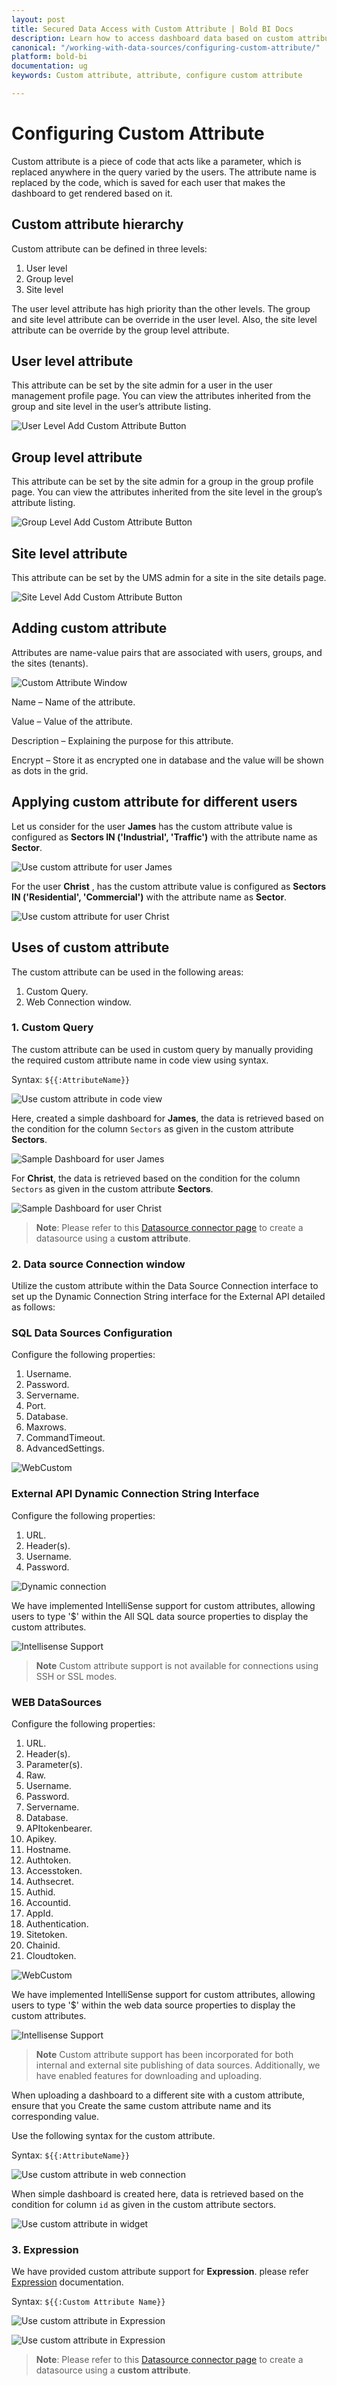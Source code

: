 ```yaml
---
layout: post
title: Secured Data Access with Custom Attribute | Bold BI Docs
description: Learn how to access dashboard data based on custom attributes applied at user, group or site level in Bold BI Embedded.
canonical: "/working-with-data-sources/configuring-custom-attribute/"
platform: bold-bi
documentation: ug
keywords: Custom attribute, attribute, configure custom attribute

---
```


# Configuring Custom Attribute

Custom attribute is a piece of code that acts like a parameter, which is replaced anywhere in the query varied by the users. The attribute name is replaced by the code, which is saved for each user that makes the dashboard to get rendered based on it.

## Custom attribute hierarchy

Custom attribute can be defined in three levels:

1.	User level
2.	Group level
3.	Site level

The user level attribute has high priority than the other levels. The group and site level attribute can be override in the user level. Also, the site level attribute can be override by the group level attribute.

## User level attribute

This attribute can be set by the site admin for a user in the user management profile page. You can view the attributes inherited from the group and site level in the user’s attribute listing.

![User Level Add Custom Attribute Button](/static/assets/working-with-datasource/custom-attribute/images/custom-attribute-add-button-user-level.png)

## Group level attribute

This attribute can be set by the site admin for a group in the group profile page. You can view the attributes inherited from the site level in the group’s attribute listing.

![Group Level Add Custom Attribute Button](/static/assets/working-with-datasource/custom-attribute/images/custom-attribute-add-button-group-level.png)

## Site level attribute

This attribute can be set by the UMS admin for a site in the site details page.

![Site Level Add Custom Attribute Button](/static/assets/working-with-datasource/custom-attribute/images/custom-attribute-add-button-tenant-level.png)

## Adding custom attribute

Attributes are name-value pairs that are associated with users, groups, and the sites (tenants).

![Custom Attribute Window](/static/assets/working-with-datasource/custom-attribute/images/add-custom-attribute.png#width=65%)

Name – Name of the attribute.

Value – Value of the attribute.

Description – Explaining the purpose for this attribute.

Encrypt – Store it as encrypted one in database and the value will be shown as dots in the grid.


## Applying custom attribute for different users

Let us consider for the user **James** has the custom attribute value is configured as **Sectors IN ('Industrial', 'Traffic')** with the attribute name as **Sector**.

![Use custom attribute for user James](/static/assets/working-with-datasource/custom-attribute/images/custom-attribute-user-James.png#width=50%)

For the user **Christ** , has the custom attribute value is configured as **Sectors IN ('Residential', 'Commercial')** with the attribute name as **Sector**.

![Use custom attribute for user Christ](/static/assets/working-with-datasource/custom-attribute/images/custom-attribute-user-Christ.png#width=50%)

## Uses of custom attribute
The custom attribute can be used in the following areas:

1. Custom Query.
2. Web Connection window.

### 1. Custom Query
The custom attribute can be used in custom query by manually providing the required custom attribute name in code view using syntax.

Syntax: `${{:AttributeName}}`

![Use custom attribute in code view](/static/assets/working-with-datasource/custom-attribute/images/custom-attribute-in-code-view.png)


Here, created a simple dashboard for **James**, the data is retrieved based on the condition for the column `Sectors` as given in the custom attribute **Sectors**.

![Sample Dashboard for user James](/static/assets/working-with-datasource/custom-attribute/images/custom-attribute-sample-dashboard-James.png)


For **Christ**, the data is retrieved based on the condition for the column `Sectors` as given in the custom attribute **Sectors**.

![Sample Dashboard for user Christ](/static/assets/working-with-datasource/custom-attribute/images/custom-attribute-sample-dashboard-Christ.png)

>**Note**: Please refer to this [Datasource connector page](/working-with-data-sources/data-connectors/) to create a datasource using a **custom attribute**.

### 2. Data source Connection window

Utilize the custom attribute within the Data Source Connection interface to set up the Dynamic Connection String interface for the External API detailed as follows:

### SQL Data Sources Configuration
Configure the following properties:

1. Username.
2. Password.
3. Servername.
4. Port.
5. Database.
6. Maxrows.
7. CommandTimeout.
8. AdvancedSettings.

![WebCustom](/static/assets/working-with-datasource/custom-attribute/images/sqlCustom.png)

### External API Dynamic Connection String Interface
Configure the following properties:

1. URL.
2. Header(s).
3. Username.
4. Password.

![Dynamic connection](/static/assets/working-with-datasource/custom-attribute/images/dynamicconnection.png)

We have implemented IntelliSense support for custom attributes, allowing users to type '$' within the
All SQL data source properties to display the custom attributes.

![Intellisense Support](/static/assets/working-with-datasource/custom-attribute/images/intellisense.png)

>**Note**
Custom attribute support is not available for connections using SSH or SSL modes.

### WEB DataSources
Configure the following properties:

1. URL.
2. Header(s).
3. Parameter(s).
4. Raw.
5. Username.
6. Password.
7. Servername.
8. Database.
9. APItokenbearer.
10. Apikey.
11. Hostname.
12. Authtoken.
13. Accesstoken.
14. Authsecret.
15. Authid.
16. Accountid.
17. AppId.
18. Authentication.
19. Sitetoken.
20. Chainid.
21. Cloudtoken.

![WebCustom](/static/assets/working-with-datasource/custom-attribute/images/webdsCustom.png#max-width=52%)

We have implemented IntelliSense support for custom attributes, allowing users to type '$' within the
web data source properties to display the custom attributes.

![Intellisense Support](/static/assets/working-with-datasource/custom-attribute/images/webintellisense.png)

>**Note** Custom attribute support has been incorporated for both internal and external site publishing of data sources. Additionally, we have enabled features for downloading and uploading.

When uploading a dashboard to a different site with a custom attribute, ensure that you Create the same custom attribute name and its corresponding value.

Use the following syntax for the custom attribute.

Syntax: `${{:AttributeName}}`

![Use custom attribute in web connection](/static/assets/working-with-datasource/custom-attribute/images/set-custom-attribute.png#max-width=52%)

When simple dashboard is created here, data is retrieved based on the condition for column `id` as given in the custom attribute sectors.

![Use custom attribute in widget](/static/assets/working-with-datasource/custom-attribute/images/widget-custom-attribute.PNG)

### 3. Expression

We have provided custom attribute support for **Expression**. please refer [Expression](https://help.boldbi.com/working-with-data-sources/data-modeling/configuring-expression-columns/) documentation.

Syntax: `${{:Custom Attribute Name}}`

![Use custom attribute in Expression](/static/assets/working-with-datasource/custom-attribute/images/EX1.png)

![Use custom attribute in Expression](/static/assets/working-with-datasource/custom-attribute/images/EX2.png)

>**Note**: Please refer to this [Datasource connector page](/working-with-data-sources/data-connectors/) to create a datasource using a **custom attribute**.
